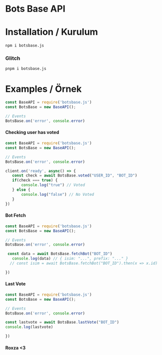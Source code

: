 # Bots Base API

# Installation / Kurulum
`npm i botsbase.js`

### Glitch
`pnpm i botsbase.js`

# Examples / Örnek

```js
const BaseAPI = require('botsbase.js')
const BotsBase = new BaseAPI();

// Events
BotsBase.on('error', console.error)
```

#### Checking user has voted

```js
const BaseAPI = require('botsbase.js')
const BotsBase = new BaseAPI();

// Events
BotsBase.on('error', console.error)

client.on('ready', async() => {
   const check = await BotsBase.voted("USER_ID", "BOT_ID")
   if(check === true) {
       console.log("true") // Voted
   } else {
       console.log("false") // No Voted
   }
})
```

#### Bot Fetch

```js
const BaseAPI = require('botsbase.js')
const BotsBase = new BaseAPI();

// Events
BotsBase.on('error', console.error)

 const data = await BotsBase.fetchBot("BOT_ID")
   console.log(data) // { isim: "...", prefix: "..." }
  // const isim = await BotsBase.fetchBot("BOT_ID").then(x => x.id)

})
```

#### Last Vote

```js
const BaseAPI = require('botsbase.js')
const BotsBase = new BaseAPI();

// Events
BotsBase.on('error', console.error)

const lastvote = await BotsBase.lastVote("BOT_ID")
console.log(lastvote)

})
```

#### Roxza <3